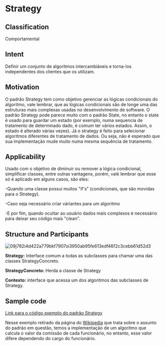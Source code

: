# Strategy

## Classification
Comportamental

## Intent
Definir um conjunto de algoritmos intercambiáveis e torna-los independentes dos clientes que os utilizam. 

## Motivation
O padrão Strategy tem como objetivo gerenciar as lógicas condicionais do algoritmo, vale lembrar, que as lógicas condicionais são de longe uma das estruturas mais complexas usadas no desenvolvimento de software. O padrão Strategy pode parece muito com o padrão State, no entanto o state é usado para guardar um estado (por exemplo, numa sequencia de tratamento de determinado dado, é comum ter vários estados. Assim, o estado é alterado várias vezes). Já o strategy é feito para selecionar algoritmos diferentes de tratamento de dados. Ou seja, não é esperado que sua implementação mude muito numa mesma sequência de tratamento.

## Applicability
Usado com o objetivo de diminuir ou remover a lógica condicional, simplificar classes, entre outras vantagens, porém, valé lembrar que esse só é aplicado em alguns casos, são eles:

-Quando uma classe possui muitos "if's" (condicionais, que são movidas para o Strategy).

-Caso seja necessário criar váriantes para um algoritmo

-E por fim, quando ocultar ao usuário dados mais complexos é necessário para deixar seu código mais "clean".

## Structure and Participants

![09j782i4d422a779bkf7907oi3950ab95fe613edf46f2c3cebb61d52d3](https://user-images.githubusercontent.com/71103252/99288245-131f2100-281a-11eb-8288-b06131d37921.jpg)

**Strategy:** Interface comum a todas as subclasses para chamar uma das classes StrategyConcreto.

**StrategyConcreto:** Herda a classe de Strategy

**Contexto:** interface que acessa um dos algoritmos das subclasses de Strategy.

## Sample code 

[Link para o código exemplo do padrão Strategy](https://github.com/danieldorta/padrao-de-projeto/tree/master/Strategy/exemplo)

Nesse exemplo retirado da página do [Wikipedia](https://pt.wikipedia.org/wiki/Strategy) que trata sobre o assunto do padrão em questão, temos a implementação de um algoritmo que calcula o valor da comissão de cada funcionário, no entanto, esse valor difere dependendo do cargo do funcionário.


